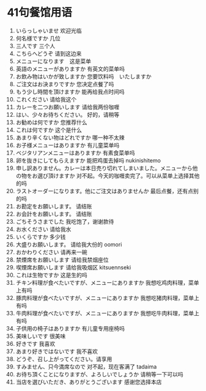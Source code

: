 # 41句餐馆用语

1. いらっしゃいませ  欢迎光临
2. 何名様ですか  几位
3. 三人です  三个人
4. こちらへどうぞ  请到这边来
5. メニューになります　这是菜单
6. 英語のメニューがありますか  有英文的菜单吗
7. お飲み物はいかが致しますか  您要饮料吗　いたしますか
8. ご注文はお決まりですか  您决定点餐了吗
9. もう少し時間を頂けますか  能再给我点时间吗
10. これください  请给我这个
11. カレーを二つお願いします  请给我两份咖喱
12. はい、少々お待ちください。  好的，请稍等
13. お勧めは何ですか  您推荐什么
14. これは何ですか  这个是什么
15. あまり辛くない物はどれですか  哪一种不太辣
16. お子様メニューはありますか  有儿童菜单吗
17. ベジタリアンメニューはありますか  有素食菜单吗
18. 卵を抜きにしてもらえますか  能把鸡蛋去掉吗 nukinishitemo
19. 申し訳ありません。カレーは本日売り切れてしまいました。メニューから他の物をお選び頂けますか  对不起。今天的咖喱卖完了。可以从菜单上选择其他的吗
20. ラストオーダーになります。他にご注文はありませんか  最后点餐，还有点别的吗
21. お勘定をお願いします。  请结账
22. お会計をお願いします。  请结账
23. ごちそうさまでした  我吃饱了，谢谢款待
24. お水ください  请给我水
25. いくらですか  多少钱
26. 大盛りお願いします。  请给我大份的 oomori
27. おかわりください  请再来一碗
28. 禁煙席をお願いします  请给我禁烟座位
29. 喫煙席お願いします  请给我吸烟区 kitsuennseki
30. これは生物ですか  这是生的吗
31. チキン料理が食べたいですが、メニューにありますか  我想吃鸡肉料理，菜单上有吗
32. 豚肉料理が食べたいですが、メニューにありますか  我想吃猪肉料理，菜单上有吗
33. 牛肉料理が食べたいですが、メニューにありますか  我想吃牛肉料理，菜单上有吗
34. 子供用の椅子はありますか  有儿童专用座椅吗
35. 美味しいです  很美味
36. 好きです  我喜欢
37. あまり好きではないです  我不喜欢
38. どうぞ、召し上がってください。请享用
39. すみません、只今満席なので  对不起，现在客满了 tadaima
40. お待ち頂くことになりますが、よろしいでしょうか  请稍等一下可以吗
41. 当店を選びいただき、ありがとうございます 感谢您选择本店
